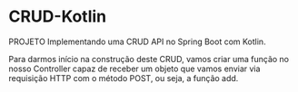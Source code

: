 # CRUD-Kotlin

PROJETO Implementando uma CRUD API no Spring Boot com Kotlin.

Para darmos início na construção deste CRUD, vamos criar uma função no nosso Controller capaz de receber um objeto que vamos enviar via requisição HTTP com o método POST, ou seja, a função add.

